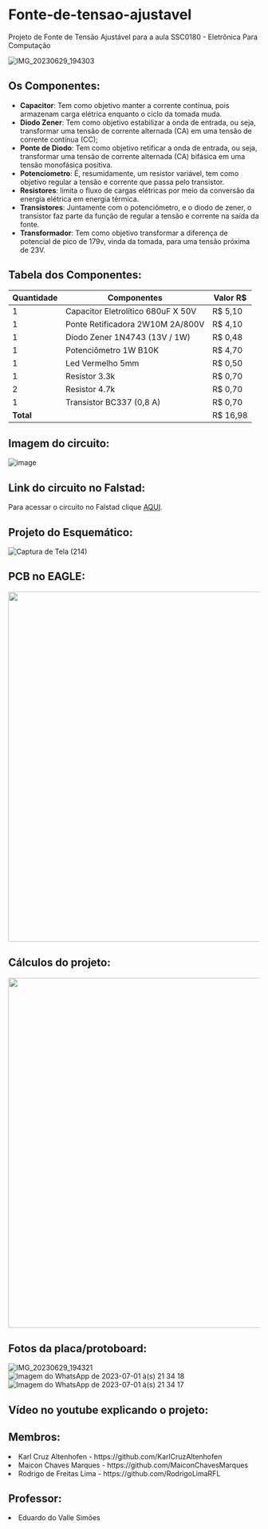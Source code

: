 # Fonte-de-tensao-ajustavel
Projeto de Fonte de Tensão Ajustável para a aula SSC0180 - Eletrônica Para Computação <br>

![IMG_20230629_194303](https://github.com/RodrigoLimaRFL/Fonte-de-tensao-ajustavel/assets/83624138/3cdc96c7-6d02-48be-982f-d4b23c069530)

## Os Componentes:
* **Capacitor**: Tem como objetivo manter a corrente contínua, pois armazenam carga elétrica enquanto o ciclo da tomada muda.
* **Diodo Zener**: Tem como objetivo estabilizar a onda de entrada, ou seja, transformar uma tensão de corrente alternada (CA) em uma tensão de corrente contínua (CC);
* **Ponte de Diodo**: Tem como objetivo retificar a onda de entrada, ou seja, transformar uma tensão de corrente alternada (CA) bifásica em uma tensão monofásica positiva.
* **Potenciometro**: É, resumidamente, um resistor variável, tem como objetivo regular a tensão e corrente que passa pelo transistor.
* **Resistores**: limita o fluxo de cargas elétricas por meio da conversão da energia elétrica em energia térmica.
* **Transistores**: Juntamente com o potenciômetro, e o diodo de zener, o transistor faz parte da função de regular a tensão e corrente na saída da fonte. 
* **Transformador**: Tem como objetivo transformar a diferença de potencial de pico de 179v, vinda da tomada, para uma tensão próxima de 23V.

## Tabela dos Componentes:
| Quantidade | Componentes        | Valor R$ |
|------------|--------------------|----------|
| 1          | Capacitor Eletrolítico 680uF X 50V         | R$ 5,10 |
| 1          | Ponte Retificadora 2W10M 2A/800V              | R$ 4,10 |
| 1          | Diodo Zener 1N4743 (13V / 1W)       | R$ 0,48 |
| 1          | Potenciômetro 1W B10K      | R$ 4,70 |
| 1          | Led Vermelho 5mm      | R$ 0,50 |
| 1          | Resistor 3.3k          | R$ 0,70 |
| 2          | Resistor 4.7k          | R$ 0,70 |
| 1          | Transistor BC337 (0,8 A)         | R$ 0,70 |
| **Total**  |                    |  R$ 16,98 |

## Imagem do circuito:

![image](https://github.com/RodrigoLimaRFL/Fonte-de-tensao-ajustavel/assets/83624138/e5d3a080-ead5-4dbc-8325-e6d4ff1d9111)


## Link do circuito no Falstad:

Para acessar o circuito no Falstad clique [AQUI](https://www.falstad.com/circuit/circuitjs.html?ctz=CQAgjCAMB0l3BWcsDMYBM6EA4GTClgOwBsJIALCiElTQKYC0YYAUAG4iMXbjq-deKSBSjgQJSOCIBOaOSmLoCVgBMQ6SLzClp5Tb3TgAchTgU1Gsxq03tuo2FPnLBq1J37bj5yNfW3QICTMz8Ad3BJPkNbDF5IVgi3OLs9DUTIqWFRN2yoDNyRVPRrBKSA72s8svcQPPqims9U5pkFDNbyPLb8iLywKO72vqLC0WrWAGM6ooGs0dsleBJZGTX1jfWNdHkEBEwSPGEZPaMYODYAc0oeGdEKW5QUBV67kB6UbFEethHxos+-1ECQGRkB7y6X0yGhAqnoADMAIYAVwANgAXRio+jqCCKKCwNgAJzqUMw4zJCBeFCIcAy4PqlOGpO+5AevB66HpULy7LeNT5vNuJUUrBJfJ6fLmYiedJQogAXvQAHb0InMagQMDQIhgKj7bBgGT8MDwdBMIhiHbwG22uBQgjgVgKm6Gax8wIgJWq9UEbmiaXg8lOiIS8gkEoQ14R1kSSPSkFEUQIDDQg0tcA2gmIEAAJXoAGcAJYF9GI5WTehimip4MpsGNSi0hLomi6I1GSTaY1iCCMOREbAyChU7AiY3GiME3U0iglGSQNqSWmW01SOFItHojL16FSqIC27Sj2LHf8cA9hDtns1LtpGPQ2+R-i8B8TCIP4Of0rV79ST-YPEfBPjkkZ3skO6pnkb6NJBDb3I8sEACpcEe56Bo2wLQAQJAyNgJDCDheEEVwMA6JA+yQLSOAICgMifLYCDQOgBA4MO8rCJ8Q5MAMBLrKwAD20h1GclCLjIYkEqJjiWiggkSCJYhmGsknauQECdnUrBAA).

## Projeto do Esquemático:
![Captura de Tela (214)](https://github.com/RodrigoLimaRFL/Fonte-de-tensao-ajustavel/assets/118189820/e980926e-8bb8-41e5-afeb-44117f0a931f)

## PCB no EAGLE:
<div align="center">
<img src="https://github.com/RodrigoLimaRFL/Fonte-de-tensao-ajustavel/assets/118189820/44824876-2e78-4723-ab24-4e9462689693" width="700px" />
</div>

## Cálculos do projeto:
<div align="center">
<img src="https://github.com/RodrigoLimaRFL/Fonte-de-tensao-ajustavel/assets/83624138/c947e13f-34bd-4161-aced-d43352884445" width="700px" />
</div>

## Fotos da placa/protoboard:

![IMG_20230629_194321](https://github.com/RodrigoLimaRFL/Fonte-de-tensao-ajustavel/assets/83624138/5801aafd-522d-40f1-ba09-a70b8fe30cb2)
![Imagem do WhatsApp de 2023-07-01 à(s) 21 34 18](https://github.com/RodrigoLimaRFL/Fonte-de-tensao-ajustavel/assets/118189820/63e0843d-d6a7-483c-b15b-f364947a65ab)
![Imagem do WhatsApp de 2023-07-01 à(s) 21 34 17](https://github.com/RodrigoLimaRFL/Fonte-de-tensao-ajustavel/assets/118189820/a804a35e-ed72-464a-a824-3ede0f5c0aad)

## Vídeo no youtube explicando o projeto:

<h2>Membros:</h2>

<li> Karl Cruz Altenhofen - https://github.com/KarlCruzAltenhofen </li>
<li> Maicon Chaves Marques - https://github.com/MaiconChavesMarques </li>
<li> Rodrigo de Freitas Lima - https://github.com/RodrigoLimaRFL </li>

<h2>Professor:</h2>

<li> Eduardo do Valle Simões </li>
